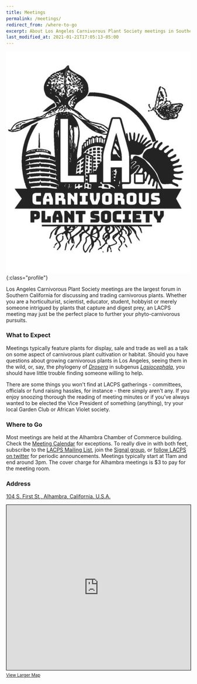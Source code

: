 ```yaml
---
title: Meetings
permalink: /meetings/
redirect_from: /where-to-go
excerpt: About Los Angeles Carnivorous Plant Society meetings in Southern California.
last_modified_at: 2021-01-21T17:05:13-05:00
---
```


![LACPS logo](/assets/images/pages/lacps-logo.jpg){:class="profile"}

Los Angeles Carnivorous Plant Society meetings are the largest forum in Southern California for discussing and trading carnivorous plants. Whether you are a horticulturist, scientist, educator, student, hobbyist or merely someone intrigued by plants that capture and digest prey, an LACPS meeting may just be the perfect place to further your phyto-carnivorous pursuits.  

### What to Expect

Meetings typically feature plants for display, sale and trade as well as a talk on some aspect of carnivorous plant cultivation or habitat. Should you have questions about growing carnivorous plants in Los Angeles, seeing them in the wild, or, say, the phylogeny of [_Drosera_](http://en.wikipedia.org/wiki/Drosera) in subgenus [_Lasiocephala_](http://en.wikipedia.org/wiki/Taxonomy_of_Drosera#Subgenus_Lasiocephala), you should have little trouble finding someone willing to help.

There are some things you won't find at LACPS gatherings - committees, officials or fund raising hassles, for instance - there simply aren't any. If you enjoy snoozing thorough the reading of meeting minutes or if you've always wanted to be elected the Vice President of something (anything), try your local Garden Club or African Violet society.

### Where to Go

Most meetings are held at the Alhambra Chamber of Commerce building. Check the [Meeting Calendar](/calendar) for exceptions. To really dive in with both feet, subscribe to the [LACPS Mailing List](/mailing-list), join the [Signal group](https://signal.group/#CjQKIM7iSG2QLwULsO2hI7EKNUw6p2eYVuahPNrTwFWaB3zHEhAGcBOfY6JeEJu6KalL94Vh), or [follow LACPS on twitter](https://twitter.com/lacarnivores) for periodic announcements. Meetings typically start at 11am and end around 3pm. The cover charge for Alhambra meetings is $3 to pay for the meeting room.

### Address

[104 S. First St., Alhambra, California. U.S.A.](https://www.openstreetmap.org/?mlat=34.09345&mlon=-118.12691#map=19/34.09345/-118.12691&layers=N)

<iframe width="100%" height="450" frameborder="0" scrolling="no" marginheight="0" marginwidth="0" src="https://www.openstreetmap.org/export/embed.html?bbox=-118.12782168388368%2C34.09273085356217%2C-118.12599778175355%2C34.09417019295936&amp;layer=mapnik&amp;marker=34.09345052632012%2C-118.1269097328186" style="border: 1px solid black"></iframe><br/><small><a href="https://www.openstreetmap.org/?mlat=34.09345&amp;mlon=-118.12691#map=19/34.09345/-118.12691&amp;layers=N">View Larger Map</a></small>

